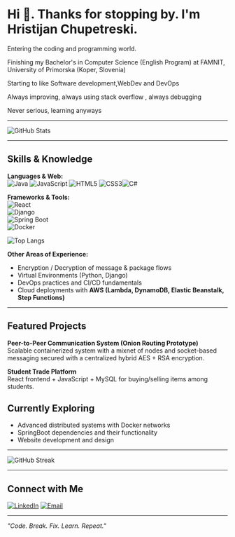 # Hi 👋. Thanks for stopping by. I'm Hristijan Chupetreski.

Entering the coding and programming world.

Finishing my Bachelor's in Computer Science (English Program) at FAMNIT, University of Primorska (Koper, Slovenia)

Starting to like Software development,WebDev and DevOps  

Always improving, always using stack overflow , always debugging 

Never serious, learning anyways

---

![GitHub Stats](https://github-readme-stats.vercel.app/api?username=cupetre&show_icons=true&theme=radical)  

---

## Skills & Knowledge

**Languages & Web:**  
![Java](https://img.shields.io/badge/Java-red?style=for-the-badge&logo=java&logoColor=white)  ![JavaScript](https://img.shields.io/badge/JavaScript-yellow?style=for-the-badge&logo=javascript&logoColor=black)  ![HTML5](https://img.shields.io/badge/HTML5-orange?style=for-the-badge&logo=html5&logoColor=white)  ![CSS3](https://img.shields.io/badge/CSS3-blue?style=for-the-badge&logo=css3&logoColor=white)![C#](https://img.shields.io/badge/C%23-239120?style=for-the-badge&logo=c-sharp&logoColor=white)

**Frameworks & Tools:**  
![React](https://img.shields.io/badge/React-20232A?style=for-the-badge&logo=react&logoColor=61DAFB)  
![Django](https://img.shields.io/badge/Django-darkgreen?style=for-the-badge&logo=django&logoColor=white)  
![Spring Boot](https://img.shields.io/badge/Spring%20Boot-brightgreen?style=for-the-badge&logo=springboot&logoColor=white)  
![Docker](https://img.shields.io/badge/Docker-blue?style=for-the-badge&logo=docker&logoColor=white)  

![Top Langs](https://github-readme-stats.vercel.app/api/top-langs/?username=cupetre&layout=compact&theme=radical)  

**Other Areas of Experience:**  
- Encryption / Decryption of message & package flows  
- Virtual Environments (Python, Django)  
- DevOps practices and CI/CD fundamentals  
- Cloud deployments with **AWS (Lambda, DynamoDB, Elastic Beanstalk, Step Functions)**
---

## Featured Projects
**Peer-to-Peer Communication System (Onion Routing Prototype)**  
Scalable containerized system with a mixnet of nodes and socket-based messaging secured with a centralized hybrid AES + RSA encryption.  

**Student Trade Platform**  
React frontend + JavaScript + MySQL for buying/selling items among students.  

## Currently Exploring
- Advanced distributed systems with Docker networks  
- SpringBoot dependencies and their functionality
- Website development and design

---

![GitHub Streak](https://streak-stats.demolab.com?user=cupetre&theme=radical&hide_border=false)

---

## Connect with Me  
[![LinkedIn](https://img.shields.io/badge/LinkedIn-0077B5?style=for-the-badge&logo=linkedin&logoColor=white)](https://www.linkedin.com/in/hristijan-chupetreski-70001a29b/) 
[![Email](https://img.shields.io/badge/Email-D14836?style=for-the-badge&logo=gmail&logoColor=white)](cupetre_kiko@yahoo.com)  

---

*"Code. Break. Fix. Learn. Repeat."*  
